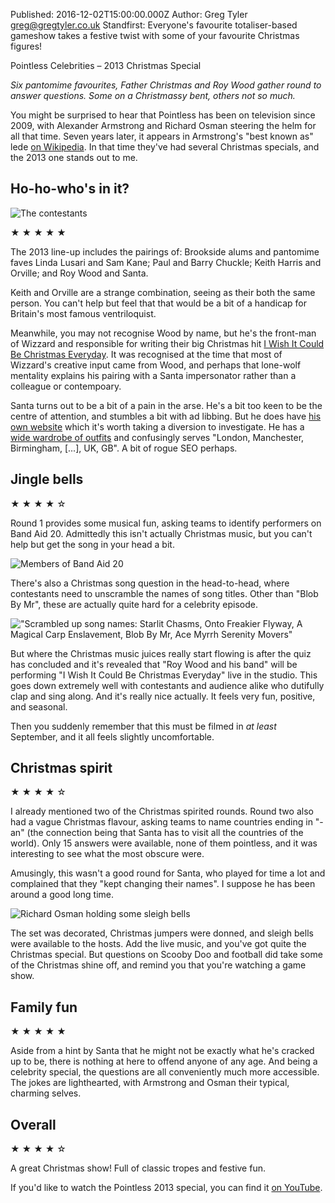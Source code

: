 Published: 2016-12-02T15:00:00.000Z
Author: Greg Tyler <greg@gregtyler.co.uk>
Standfirst: Everyone's favourite totaliser-based gameshow takes a festive twist with some of your favourite Christmas figures!

Pointless Celebrities – 2013 Christmas Special

_Six pantomime favourites, Father Christmas and Roy Wood gather round to answer questions. Some on a Christmassy bent, others not so much._

You might be surprised to hear that Pointless has been on television since 2009, with Alexander Armstrong and Richard Osman steering the helm for all that time. Seven years later, it appears in Armstrong's "best known as" lede [on Wikipedia](https://en.wikipedia.org/wiki/Alexander_Armstrong). In that time they've had several Christmas specials, and the 2013 one stands out to me.

## Ho-ho-who's in it?
![The contestants](/pointless-christmas-contestants.jpg ":right The contestants")

★ ★ ★ ★ ★

The 2013 line-up includes the pairings of: Brookside alums and pantomime faves Linda Lusari and Sam Kane; Paul and Barry Chuckle; Keith Harris and Orville; and Roy Wood and Santa.

Keith and Orville are a strange combination, seeing as their both the same person. You can't help but feel that that would be a bit of a handicap for Britain's most famous ventriloquist.

Meanwhile, you may not recognise Wood by name, but he's the front-man of Wizzard and responsible for writing their big Christmas hit [I Wish It Could Be Christmas Everyday](https://www.youtube.com/watch?v=ZoxQ4Ul_DME). It was recognised at the time that most of Wizzard's creative input came from Wood, and perhaps that lone-wolf mentality explains his pairing with a Santa impersonator rather than a colleague or contempoary.

Santa turns out to be a bit of a pain in the arse. He's a bit too keen to be the centre of attention, and stumbles a bit with ad libbing. But he does have [his own website](http://celebritysantaclaus.co.uk/) which it's worth taking a diversion to investigate. He has a [wide wardrobe of outfits](http://celebritysantaclaus.co.uk/santa-wardrobe/) and confusingly serves "London, Manchester, Birmingham, [...], UK, GB". A bit of rogue SEO perhaps.

## Jingle bells
★ ★ ★ ★ ☆

Round 1 provides some musical fun, asking teams to identify performers on Band Aid 20. Admittedly this isn't actually Christmas music, but you can't help but get the song in your head a bit.

![Members of Band Aid 20](/band-aid-20.jpg ":centre How many can you name?")

There's also a Christmas song question in the head-to-head, where contestants need to unscramble the names of song titles. Other than "Blob By Mr", these are actually quite hard for a celebrity episode.

!["Scrambled up song names: Starlit Chasms, Onto Freakier Flyway, A Magical Carp Enslavement, Blob By Mr, Ace Myrrh Serenity Movers"](/pointless-christmas-jumble.jpg)

But where the Christmas music juices really start flowing is after the quiz has concluded and it's revealed that "Roy Wood and his band" will be performing "I Wish It Could Be Christmas Everyday" live in the studio. This goes down extremely well with contestants and audience alike who dutifully clap and sing along. And it's really nice actually. It feels very fun, positive, and seasonal.

Then you suddenly remember that this must be filmed in _at least_ September, and it all feels slightly uncomfortable.

## Christmas spirit
★ ★ ★ ★ ☆

I already mentioned two of the Christmas spirited rounds. Round two also had a vague Christmas flavour, asking teams to name countries ending in "-an" (the connection being that Santa has to visit all the countries of the world). Only 15 answers were available, none of them pointless, and it was interesting to see what the most obscure were.

Amusingly, this wasn't a good round for Santa, who played for time a lot and complained that they "kept changing their names". I suppose he has been around a good long time.

![Richard Osman holding some sleigh bells](/pointless-christmas-sleighbells.jpg ":right Richard Osman dons his Christmas jumper and shakes his bells")

The set was decorated, Christmas jumpers were donned, and sleigh bells were available to the hosts. Add the live music, and you've got quite the Christmas special. But questions on Scooby Doo and football did take some of the Christmas shine off, and remind you that you're watching a game show.

## Family fun
★ ★ ★ ★ ★

Aside from a hint by Santa that he might not be exactly what he's cracked up to be, there is nothing at here to offend anyone of any age. And being a celebrity special, the questions are all conveniently much more accessible. The jokes are lighthearted, with Armstrong and Osman their typical, charming selves.

## Overall
★ ★ ★ ★ ☆

A great Christmas show! Full of classic tropes and festive fun.

If you'd like to watch the Pointless 2013 special, you can find it [on YouTube](https://www.youtube.com/watch?v=ei0iSMtpCh0).
